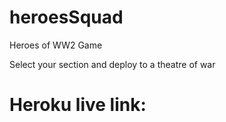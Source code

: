 # heroesSquad
Heroes of WW2 Game

Select your section and deploy to a theatre of war 

# Heroku live link:
